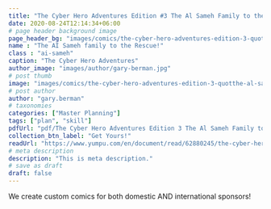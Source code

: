 ```yaml
---
title: "The Cyber Hero Adventures Edition #3 The Al Sameh Family to the Rescue!"
date: 2020-08-24T12:14:34+06:00
# page header background image
page_header_bg: "images/comics/the-cyber-hero-adventures-edition-3-quotthe-al-sameh-family-to-the-rescuequot.jpg"
name : "The AI Sameh family to the Rescue!"
class : "ai-sameh"
caption: "The Cyber Hero Adventures"
author_image: "images/author/gary-berman.jpg"
# post thumb
image: "images/comics/the-cyber-hero-adventures-edition-3-quotthe-al-sameh-family-to-the-rescuequot.jpg"
# post author
author: "gary.berman"
# taxonomies
categories: ["Master Planning"]
tags: ["plan", "skill"]
pdfUrl: "pdf/The Cyber Hero Adventures Edition 3 The Al Sameh Family to the Rescue.pdf"
collection_btn_label: "Get Yours!"
readUrl: "https://www.yumpu.com/en/document/read/62880245/the-cyber-hero-adventures-edition-3-the-al-sameh-family-to-the-rescue"
# meta description
description: "This is meta description."
# save as draft
draft: false
---
```


We create custom comics for both domestic AND international sponsors!